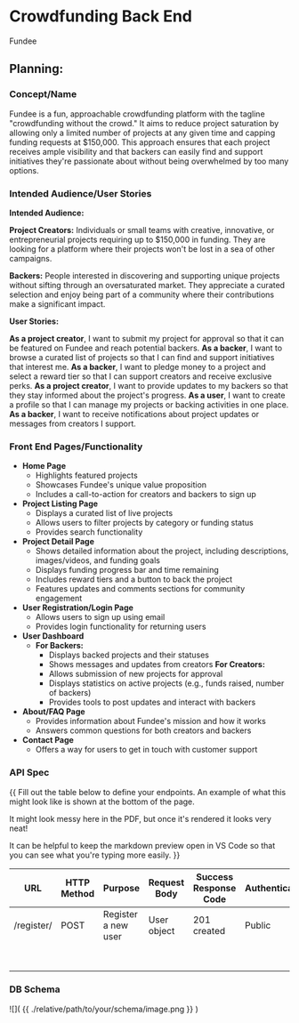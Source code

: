 # Crowdfunding Back End
Fundee

## Planning:
### Concept/Name
Fundee is a fun, approachable crowdfunding platform with the tagline "crowdfunding without the crowd." It aims to reduce project saturation by allowing only a limited number of projects at any given time and capping funding requests at $150,000. This approach ensures that each project receives ample visibility and that backers can easily find and support initiatives they're passionate about without being overwhelmed by too many options.

### Intended Audience/User Stories

**Intended Audience:**

**Project Creators:** Individuals or small teams with creative, innovative, or entrepreneurial projects requiring up to $150,000 in funding. They are looking for a platform where their projects won't be lost in a sea of other campaigns.

**Backers:** People interested in discovering and supporting unique projects without sifting through an oversaturated market. They appreciate a curated selection and enjoy being part of a community where their contributions make a significant impact.

**User Stories:**

**As a project creator**, I want to submit my project for approval so that it can be featured on Fundee and reach potential backers.
**As a backer**, I want to browse a curated list of projects so that I can find and support initiatives that interest me.
**As a backer**, I want to pledge money to a project and select a reward tier so that I can support creators and receive exclusive perks.
**As a project creator**, I want to provide updates to my backers so that they stay informed about the project's progress.
**As a user**, I want to create a profile so that I can manage my projects or backing activities in one place.
**As a backer**, I want to receive notifications about project updates or messages from creators I support.

### Front End Pages/Functionality
- **Home Page**
    - Highlights featured projects
    - Showcases Fundee's unique value proposition
    - Includes a call-to-action for creators and backers to sign up
- **Project Listing Page**
    - Displays a curated list of live projects
    - Allows users to filter projects by category or funding status
    - Provides search functionality
- **Project Detail Page**
    - Shows detailed information about the project, including descriptions, images/videos, and funding goals
    - Displays funding progress bar and time remaining
    - Includes reward tiers and a button to back the project
    - Features updates and comments sections for community engagement
- **User Registration/Login Page**
    - Allows users to sign up using email
    - Provides login functionality for returning users
- **User Dashboard**
    - **For Backers:**
        - Displays backed projects and their statuses
        - Shows messages and updates from creators
    **For Creators:**
        - Allows submission of new projects for approval
        - Displays statistics on active projects (e.g., funds raised, number of backers)
        - Provides tools to post updates and interact with backers
- **About/FAQ Page**
    - Provides information about Fundee's mission and how it works
    - Answers common questions for both creators and backers
- **Contact Page**
    - Offers a way for users to get in touch with customer support

### API Spec
{{ Fill out the table below to define your endpoints. An example of what this might look like is shown at the bottom of the page. 

It might look messy here in the PDF, but once it's rendered it looks very neat! 

It can be helpful to keep the markdown preview open in VS Code so that you can see what you're typing more easily. }}

| URL           | HTTP Method | Purpose             | Request Body | Success Response Code | Authentication/Authorisation |
| --------------| ----------- | ------------------- | ------------ | --------------------- | ---------------------------- |
| /register/    | POST        | Register a new user | User object  | 201 created           | Public                       |
|     |             |         |              |                       |                              |
|     |             |         |              |                       |                              |
|     |             |         |              |                       |                              |
|     |             |         |              |                       |                              |
|     |             |         |              |                       |                              |
|     |             |         |              |                       |                              |
|     |             |         |              |                       |                              |
|     |             |         |              |                       |                              |

### DB Schema
![]( {{ ./relative/path/to/your/schema/image.png }} )